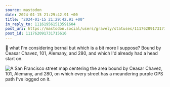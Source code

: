 ```yaml
---
source: mastodon
date: 2024-01-15 21:29:42.91 +00
title: "2024-01-15 21:29:42.91 +00"
in_reply_to: 111619561513591604
post_uri: https://mastodon.social/users/gravely/statuses/111762091731715616
post_id: 111762091731715616
---
```

🏁 what I'm considering bernal but which is a bit more I suppose? Bound by Ceasar Chavez, 101, Alemany, and 280, and which I'd already had a head start on.


![A San Francisco street map centering the area bound by Ceasar Chavez, 101, Alemany, and 280, on which every street has a meandering purple GPS path I’ve logged on it. ](/images/111762091416980945.png)


